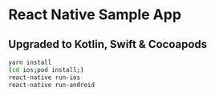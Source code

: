 # React Native Sample App

## Upgraded to Kotlin, Swift &amp; Cocoapods


```bash
yarn install
(cd ios;pod install;)
react-native run-ios
react-native run-android
```
